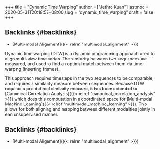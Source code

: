 +++
title = "Dynamic Time Warping"
author = ["Jethro Kuan"]
lastmod = 2020-05-31T20:18:57+08:00
slug = "dynamic_time_warping"
draft = false
+++

## Backlinks {#backlinks}

- [Multi-modal Alignment]({{< relref "multimodal_alignment" >}})

Dynamic time warping (DTW) is a dynamic programming approach used to
align multi-view time series. The similarity between two sequences are
measured, and used to find an optimal match between them via
time-warping (inserting frames).

This approach requires timesteps in the two sequences to be
comparable, and requires a similarity measure between sequences.
Because DTW requires a pre-defined similarity measure, it has been
extended to [Canonical Correlation Analysis]({{< relref "canonical_correlation_analysis" >}}) which does this computation
in a coordinated space for [Multi-modal Machine Learning]({{< relref "multimodal_machine_learning" >}}). This allows
for both aligning and mapping between different modalities jointly in
ean unsupervised manner.

## Backlinks {#backlinks}

- [Multi-modal Alignment]({{< relref "multimodal_alignment" >}})
